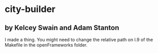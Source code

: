 # city-builder
## by Kelcey Swain and Adam Stanton

I made a thing. You might need to change the relative path on l.9 of the Makefile in the openFrameworks folder.
